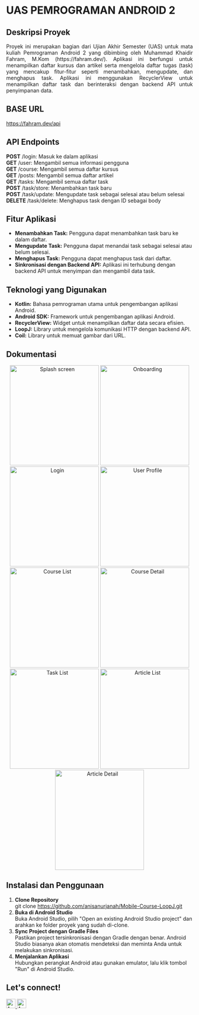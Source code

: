 # UAS PEMROGRAMAN ANDROID 2

## Deskripsi Proyek
<p align="justify">
  Proyek ini merupakan bagian dari Ujian Akhir Semester (UAS) untuk mata kuliah Pemrograman Android 2 yang dibimbing oleh Muhammad Khaidir Fahram, M.Kom (https://fahram.dev/).
  Aplikasi ini berfungsi untuk menampilkan daftar kursus dan artikel serta mengelola daftar tugas (task) yang mencakup fitur-fitur seperti menambahkan, mengupdate, dan menghapus task.      Aplikasi ini menggunakan RecyclerView untuk menampilkan daftar task dan berinteraksi dengan backend API untuk penyimpanan data.
</p>

## BASE URL
https://fahram.dev/api

## API Endpoints
<b>POST</b> /login: Masuk ke dalam aplikasi<br>
<b>GET</b> /user: Mengambil semua informasi pengguna<br>
<b>GET</b> /course: Mengambil semua daftar kursus<br>
<b>GET</b> /posts: Mengambil semua daftar artikel<br>
<b>GET</b> /tasks: Mengambil semua daftar task<br>
<b>POST</b> /task/store: Menambahkan task baru<br>
<b>POST</b> /task/update: Mengupdate task sebagai selesai atau belum selesai<br>
<b>DELETE</b> /task/delete: Menghapus task dengan ID sebagai body

## Fitur Aplikasi
<ul>
  <li><b>Menambahkan Task:</b> Pengguna dapat menambahkan task baru ke dalam daftar.</li>
  <li><b>Mengupdate Task:</b> Pengguna dapat menandai task sebagai selesai atau belum selesai.</li>
  <li><b>Menghapus Task:</b> Pengguna dapat menghapus task dari daftar.</li>
  <li><b>Sinkronisasi dengan Backend API:</b> Aplikasi ini terhubung dengan backend API untuk menyimpan dan mengambil data task.</li>
</ul>

## Teknologi yang Digunakan
<ul>
    <li><b>Kotlin:</b> Bahasa pemrograman utama untuk pengembangan aplikasi Android.</li>
    <li><b>Android SDK:</b> Framework untuk pengembangan aplikasi Android.</li>
    <li><b>RecyclerView:</b> Widget untuk menampilkan daftar data secara efisien.</li>
    <li><b>LoopJ:</b> Library untuk mengelola komunikasi HTTP dengan backend API.</li>
    <li><b>Coil:</b> Library untuk memuat gambar dari URL.</li>
</ul>

## Dokumentasi
<p align="center">
  <img src="https://github.com/anisanurjanah/Mobile-Course-LoopJ/assets/74089025/c3dc64d4-0340-451e-af92-b157af05b4d3" width=240 height=270 alt="Splash screen">
  <img src="https://github.com/anisanurjanah/Mobile-Course-LoopJ/assets/74089025/f29ca18a-0eb4-4948-aa61-4d73cccd902c" width=240 height=270 alt="Onboarding">
  <img src="https://github.com/anisanurjanah/Mobile-Course-LoopJ/assets/74089025/b1d5cdb8-e5ac-452e-b9d2-ef83b96b092d" width=240 height=270 alt="Login">
  <img src="https://github.com/anisanurjanah/Mobile-Course-LoopJ/assets/74089025/0118322f-1576-40d2-a862-83b38e6568be" width=240 height=270 alt="User Profile">
  <img src="https://github.com/anisanurjanah/Mobile-Course-LoopJ/assets/74089025/f93e8c7c-77d2-422f-b6b9-5725fff377e5" width=240 height=270 alt="Course List">
  <img src="https://github.com/anisanurjanah/Mobile-Course-LoopJ/assets/74089025/818f4eaa-20d9-43dc-896d-1fdb5c725ce0" width=240 height=270 alt="Course Detail">
  <img src="https://github.com/anisanurjanah/Mobile-Course-LoopJ/assets/74089025/07271588-a403-444c-8249-b9f32b91f26f" width=240 height=270 alt="Task List">
  <img src="https://github.com/anisanurjanah/Mobile-Course-LoopJ/assets/74089025/0c663cf4-f070-4e51-a31f-b529cf0dffe6" width=240 height=270 alt="Article List">
  <img src="https://github.com/anisanurjanah/Mobile-Course-LoopJ/assets/74089025/7e4c1402-7e83-43b9-97c7-4a88f1b08e07" width=240 height=270 alt="Article Detail">
</p>

## Instalasi dan Penggunaan
1. <b>Clone Repository</b><br>
   git clone https://github.com/anisanurjanah/Mobile-Course-LoopJ.git
2. <b>Buka di Android Studio</b><br>
   Buka Android Studio, pilih "Open an existing Android Studio project" dan arahkan ke folder proyek yang sudah di-clone.
3. <b>Sync Project dengan Gradle Files</b><br>
   Pastikan project tersinkronisasi dengan Gradle dengan benar. Android Studio biasanya akan otomatis mendeteksi dan meminta Anda untuk melakukan sinkronisasi.
4. <b>Menjalankan Aplikasi</b><br>
   Hubungkan perangkat Android atau gunakan emulator, lalu klik tombol "Run" di Android Studio.

<h2>Let's connect!</h2>
<a href="https://www.instagram.com/nissxxse/">
  <img src="https://img.shields.io/badge/Instagram-@nissxxse-blue?&logo=instagram&logoColor=white" height=25 alt="Anisa's Instagram" />
</a>
<a href="https://www.linkedin.com/in/anisanurjanah/">
  <img src="https://img.shields.io/badge/LinkedIn-Anisa%20Nurjanah-blue?&logo=linkedin&logoColor=white" height=25 alt="Anisa's LinkedIn" />
</a>
